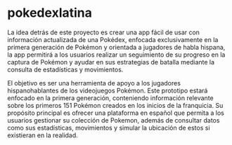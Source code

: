 # pokedexlatina
La idea detrás de este proyecto es crear una app fácil de usar con información actualizada de una Pokédex, enfocada exclusivamente en la primera generación de Pokémon y orientada a jugadores de habla hispana, la app permitirá a los usuarios realizar un seguimiento de su progreso en la captura de Pokémon y ayudar en sus estrategias de batalla mediante la consulta de estadísticas y movimientos.

El objetivo es ser una herramienta de apoyo a los jugadores hispanohablantes de los videojuegos Pokémon. Este prototipo estará enfocado en la primera generación, conteniendo información relevante sobre los primeros 151 Pokémon creados en los inicios de la franquicia. Su propósito principal es ofrecer una plataforma en español que permita a los usuarios gestionar su colección de Pokemon, además de consultar datos como sus estadísticas, movimientos y simular la ubicación de estos si existieran en la realidad.
